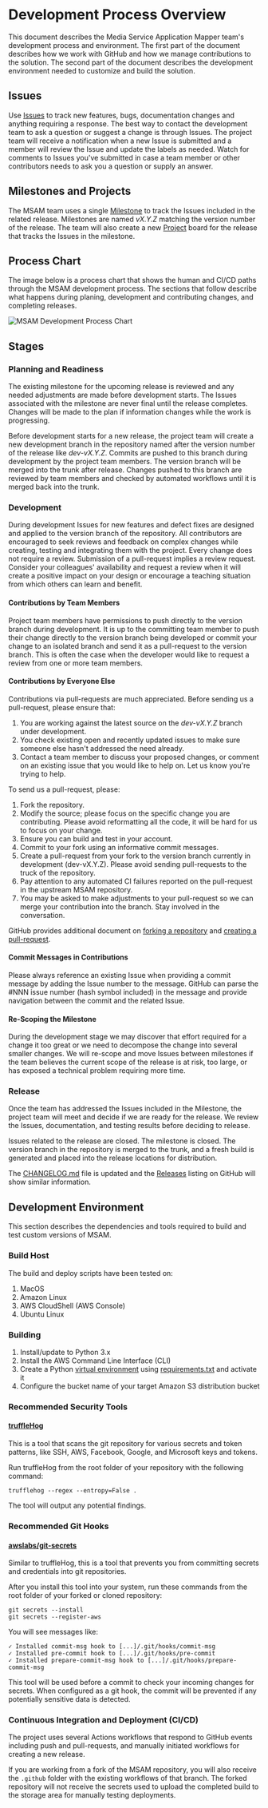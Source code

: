 # Development Process Overview

This document describes the Media Service Application Mapper team's development process and environment. The first part of the document describes how we work with GitHub and how we manage contributions to the solution. The second part of the document describes the development environment needed to customize and build the solution.

## Issues

Use [Issues](https://github.com/awslabs/aws-media-services-application-mapper/issues) to track new features, bugs, documentation changes and anything requiring a response. The best way to contact the development team to ask a question or suggest a change is through Issues. The project team will receive a notification when a new Issue is submitted and a member will review the Issue and update the labels as needed. Watch for comments to Issues you've submitted in case a team member or other contributors needs to ask you a question or supply an answer.

## Milestones and Projects

The MSAM team uses a single [Milestone](https://github.com/awslabs/aws-media-services-application-mapper/milestones) to track the Issues included in the related release. Milestones are named *vX.Y.Z* matching the version number of the release. The team will also create a new [Project](https://github.com/awslabs/aws-media-services-application-mapper/projects) board for the release that tracks the Issues in the milestone.

## Process Chart

The image below is a process chart that shows the human and CI/CD paths through the MSAM development process. The sections that follow describe what happens during planing, development and contributing changes, and completing releases.

![MSAM Development Process Chart](github-workflows.jpg)
## Stages
### Planning and Readiness

The existing milestone for the upcoming release is reviewed and any needed adjustments are made before development starts. The Issues associated with the milestone are never final until the release completes. Changes will be made to the plan if information changes while the work is progressing.

Before development starts for a new release, the project team will create a new development branch in the repository named after the version number of the release like *dev-vX.Y.Z*. Commits are pushed to this branch during development by the project team members. The version branch will be merged into the trunk after release. Changes pushed to this branch are reviewed by team members and checked by automated workflows until it is merged back into the trunk.

### Development

During development Issues for new features and defect fixes are designed and applied to the version branch of the repository. All contributors are encouraged to seek reviews and feedback on complex changes while creating, testing and integrating them with the project. Every change does not require a review. Submission of a pull-request implies a review request. Consider your colleagues' availability and request a review when it will create a positive impact on your design or encourage a teaching situation from which others can learn and benefit.

#### Contributions by Team Members

Project team members have permissions to push directly to the version branch during development. It is up to the committing team member to push their change directly to the version branch being developed or commit your change to an isolated branch and send it as a pull-request to the version branch. This is often the case when the developer would like to request a review from one or more team members. 

#### Contributions by Everyone Else

Contributions via pull-requests are much appreciated. Before sending us a pull-request, please ensure that:

1. You are working against the latest source on the *dev-vX.Y.Z* branch under development.
2. You check existing open and recently updated issues to make sure someone else hasn't addressed the need already.
3. Contact a team member to discuss your proposed changes, or comment on an existing issue that you would like to help on. Let us know you're trying to help.

To send us a pull-request, please:

1. Fork the repository.
2. Modify the source; please focus on the specific change you are contributing. Please avoid reformatting all the code, it will be hard for us to focus on your change.
3. Ensure you can build and test in your account.
4. Commit to your fork using an informative commit messages.
5. Create a pull-request from your fork to the version branch currently in development (dev-vX.Y.Z). Please avoid sending pull-requests to the truck of the repository.
6. Pay attention to any automated CI failures reported on the pull-request in the upstream MSAM repository.
7. You may be asked to make adjustments to your pull-request so we can merge your contribution into the branch. Stay involved in the conversation.

GitHub provides additional document on [forking a repository](https://help.github.com/articles/fork-a-repo/) and 
[creating a pull-request](https://help.github.com/articles/creating-a-pull-request/).

#### Commit Messages in Contributions

Please always reference an existing Issue when providing a commit message by adding the Issue number to the message. GitHub can parse the #NNN issue number (hash symbol included) in the message and provide navigation between the commit and the related Issue.

#### Re-Scoping the Milestone

During the development stage we may discover that effort required for a change it too great or we need to decompose the change into several smaller changes. We will re-scope and move Issues between milestones if the team believes the current scope of the release is at risk, too large, or has exposed a technical problem requiring more time.

### Release

Once the team has addressed the Issues included in the Milestone, the project team will meet and decide if we are ready for the release. We review the Issues, documentation, and testing results before deciding to release.

Issues related to the release are closed. The milestone is closed. The version branch in the repository is merged to the trunk, and a fresh build is generated and placed into the release locations for distribution.

The [CHANGELOG.md](../CHANGELOG.md) file is updated and the [Releases](https://github.com/awslabs/aws-media-services-application-mapper/releases) listing on GitHub will show similar information.


## Development Environment

This section describes the dependencies and tools required to build and test custom versions of MSAM.

### Build Host

The build and deploy scripts have been tested on:

1. MacOS
3. Amazon Linux
4. AWS CloudShell (AWS Console)
2. Ubuntu Linux

### Building

1. Install/update to Python 3.x
1. Install the AWS Command Line Interface (CLI)
1. Create a Python [virtual environment](https://docs.python.org/3.8/library/venv.html) using [requirements.txt](deployment/requirements.txt) and activate it
1. Configure the bucket name of your target Amazon S3 distribution bucket

### Recommended Security Tools

#### [truffleHog](https://github.com/dxa4481/truffleHog)

This is a tool that scans the git repository for various secrets and token patterns, like SSH, AWS, Facebook, Google, and Microsoft keys and tokens.

Run truffleHog from the root folder of your repository with the following command:

```
trufflehog --regex --entropy=False .
```

The tool will output any potential findings.

### Recommended Git Hooks

#### [awslabs/git-secrets](https://github.com/awslabs/git-secrets)

Similar to truffleHog, this is a tool that prevents you from committing secrets and credentials into git repositories.

After you install this tool into your system, run these commands from the root folder of your forked or cloned repository:

```
git secrets --install
git secrets --register-aws
```

You will see messages like:

```
✓ Installed commit-msg hook to [...]/.git/hooks/commit-msg
✓ Installed pre-commit hook to [...]/.git/hooks/pre-commit
✓ Installed prepare-commit-msg hook to [...]/.git/hooks/prepare-commit-msg
```

This tool will be used before a commit to check your incoming changes for secrets. When configured as a git hook, the commit will be prevented if any potentially sensitive data is detected.

### Continuous Integration and Deployment (CI/CD)

The project uses several Actions workflows that respond to GitHub events including push and pull-requests, and manually initiated workflows for creating a new release.

If you are working from a fork of the MSAM repository, you will also receive the `.github` folder with the existing workflows of that branch. The forked repository will not receive the secrets used to upload the completed build to the storage area for manually testing deployments.


